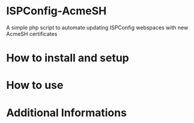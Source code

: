 # ISPConfig-AcmeSH
A simple php script to automate updating ISPConfig webspaces with new AcmeSH certificates

# How to install and setup


# How to use


# Additional Informations
